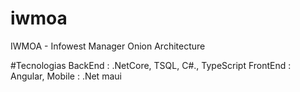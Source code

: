 # iwmoa
IWMOA - Infowest Manager Onion Architecture

#Tecnologias 
BackEnd : .NetCore, TSQL, C#., TypeScript
FrontEnd : Angular, 
Mobile : .Net maui
